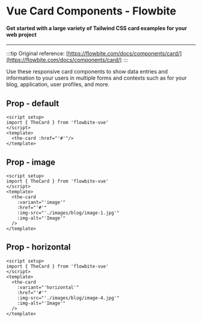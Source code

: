 <script setup>
import CardDefaultExample from './examples/CardDefaultExample.vue'
import CardImageExample from './examples/CardImageExample.vue'
import CardHorizontalExample from './examples/CardHorizontalExample.vue'
</script>
# Vue Card Components - Flowbite

#### Get started with a large variety of Tailwind CSS card examples for your web project

---

:::tip
Original reference: [https://flowbite.com/docs/components/card/](https://flowbite.com/docs/components/card/)
:::

Use these responsive card components to show data entries and information to your users in multiple forms and contexts such as for your blog, application, user profiles, and more.

## Prop - default

<CardDefaultExample />

```vue
<script setup>
import { TheCard } from 'flowbite-vue'
</script>
<template>
  <the-card :href="'#'"/>
</template>
```

## Prop - image

<CardImageExample />

```vue
<script setup>
import { TheCard } from 'flowbite-vue'
</script>
<template>
  <the-card 
    :variant="'image'" 
    :href="'#'" 
    :img-src="'./images/blog/image-1.jpg'" 
    :img-alt="'Image'"
  />
</template>
```

## Prop - horizontal

<CardHorizontalExample />

```vue
<script setup>
import { TheCard } from 'flowbite-vue'
</script>
<template>
  <the-card 
    :variant="'horizontal'" 
    :href="'#'" 
    :img-src="'./images/blog/image-4.jpg'" 
    :img-alt="'Image'"
  />
</template>
```
